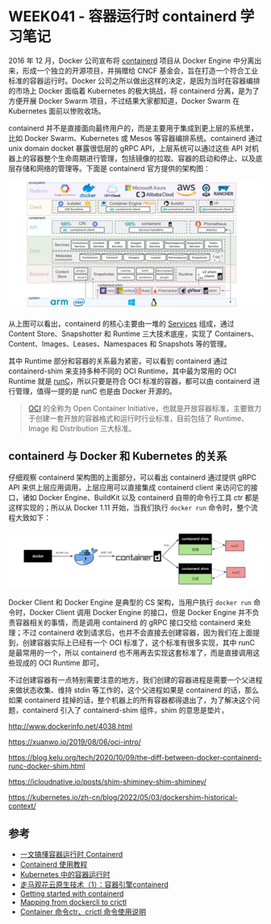 # WEEK041 - 容器运行时 containerd 学习笔记

2016 年 12 月，Docker 公司宣布将 [containerd](https://containerd.io/) 项目从 Docker Engine 中分离出来，形成一个独立的开源项目，并捐赠给 CNCF 基金会，旨在打造一个符合工业标准的容器运行时。Docker 公司之所以做出这样的决定，是因为当时在容器编排的市场上 Docker 面临着 Kubernetes 的极大挑战，将 containerd 分离，是为了方便开展 Docker Swarm 项目，不过结果大家都知道，Docker Swarm 在 Kubernetes 面前以惨败收场。

containerd 并不是直接面向最终用户的，而是主要用于集成到更上层的系统里，比如 Docker Swarm、Kubernetes 或 Mesos 等容器编排系统。containerd 通过 unix domain docket 暴露很低层的 gRPC API，上层系统可以通过这些 API 对机器上的容器整个生命周期进行管理，包括镜像的拉取、容器的启动和停止、以及底层存储和网络的管理等。下面是 containerd 官方提供的架构图：

![](./images/containerd-architecture.png)

从上图可以看出，containerd 的核心主要由一堆的 [Services](https://github.com/containerd/containerd/tree/main/api/services) 组成，通过 Content Store、Snapshotter 和 Runtime 三大技术底座，实现了 Containers、Content、Images、Leases、Namespaces 和 Snapshots 等的管理。

其中 Runtime 部分和容器的关系最为紧密，可以看到 containerd 通过 containerd-shim 来支持多种不同的 OCI Runtime，其中最为常用的 OCI Runtime 就是 [runC](https://github.com/opencontainers/runc)，所以只要是符合 OCI 标准的容器，都可以由 containerd 进行管理，值得一提的是 runC 也是由 Docker 开源的。

> [OCI](https://opencontainers.org/) 的全称为 Open Container Initiative，也就是开放容器标准，主要致力于创建一套开放的容器格式和运行时行业标准，目前包括了 Runtime、Image 和 Distribution 三大标准。

## containerd 与 Docker 和 Kubernetes 的关系

仔细观察 containerd 架构图的上面部分，可以看出 containerd 通过提供 gRPC API 来供上层应用调用，上层应用可以直接集成 containerd client 来访问它的接口，诸如 Docker Engine、BuildKit 以及 containerd 自带的命令行工具 ctr 都是这样实现的；所以从 Docker 1.11 开始，当我们执行 `docker run` 命令时，整个流程大致如下：

![](./images/docker-to-containerd.png)

Docker Client 和 Docker Engine 是典型的 CS 架构，当用户执行 `docker run` 命令时，Docker Client 调用 Docker Engine 的接口，但是 Docker Engine 并不负责容器相关的事情，而是调用 containerd 的 gRPC 接口交给 containerd 来处理；不过 containerd 收到请求后，也并不会直接去创建容器，因为我们在上面提到，创建容器实际上已经有一个 OCI 标准了，这个标准有很多实现，其中 runC 是最常用的一个，所以 containerd 也不用再去实现这套标准了，而是直接调用这些现成的 OCI Runtime 即可。

不过创建容器有一点特别需要注意的地方，我们创建的容器进程是需要一个父进程来做状态收集、维持 stdin 等工作的，这个父进程如果是 containerd 的话，那么如果 containerd 挂掉的话，整个机器上的所有容器都得退出了，为了解决这个问题，containerd 引入了 containerd-shim 组件，shim 的意思是垫片，

http://www.dockerinfo.net/4038.html

https://xuanwo.io/2019/08/06/oci-intro/

https://blog.kelu.org/tech/2020/10/09/the-diff-between-docker-containerd-runc-docker-shim.html

https://icloudnative.io/posts/shim-shiminey-shim-shiminey/

https://kubernetes.io/zh-cn/blog/2022/05/03/dockershim-historical-context/

## 参考

* [一文搞懂容器运行时 Containerd](https://www.qikqiak.com/post/containerd-usage/)
* [Containerd 使用教程](https://icloudnative.io/posts/getting-started-with-containerd/)
* [Kubernetes 中的容器运行时](https://icloudnative.io/posts/container-runtime/)
* [走马观花云原生技术（1）：容器引擎containerd](https://taoofcoding.tech/blogs/2022-07-31/the-overview-of-cloud-native-projects-1)
* [Getting started with containerd](https://github.com/containerd/containerd/blob/main/docs/getting-started.md)
* [Mapping from dockercli to crictl](https://kubernetes.io/docs/reference/tools/map-crictl-dockercli/)
* [Container 命令ctr、crictl 命令使用说明](https://www.akiraka.net/kubernetes/1139.html)
